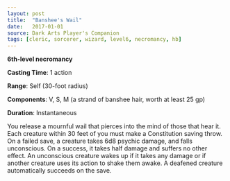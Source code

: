 ```yaml
---
layout: post
title:  "Banshee's Wail"
date:   2017-01-01
source: Dark Arts Player's Companion
tags: [cleric, sorcerer, wizard, level6, necromancy, hb]
---
```


**6th-level necromancy**

**Casting Time**: 1 action

**Range**: Self (30-foot radius)

**Components**: V, S, M (a strand of banshee hair, worth at least 25 gp)

**Duration**: Instantaneous

You release a mournful wail that pierces into the mind of those that hear it. Each creature within 30 feet of you must make a Constitution saving throw. On a failed save, a creature takes 6d8 psychic damage, and falls unconscious. On a success, it takes half damage and suffers no other effect. An unconscious creature wakes up if it takes any damage or if another creature uses its action to shake them awake. A deafened creature automatically succeeds on the save.
